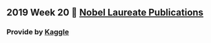 
## **2019 Week 20 🏫 [Nobel Laureate Publications](https://github.com/rfordatascience/tidytuesday/tree/master/data/2019/2019-05-14)**

### Provide by [Kaggle](https://www.kaggle.com/nobelfoundation/nobel-laureates)


![]()
![]()
![]()
![]()

